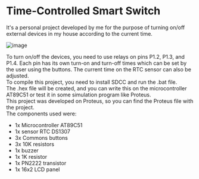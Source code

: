 
# Time-Controlled Smart Switch
It's a personal project developed by me for the purpose of turning on/off external devices in my house according to the current time.  

![image](https://github.com/GuiJoseh/PowerPlugController/assets/94620888/6e15b9f1-876a-4757-9cce-11b1258937c9)

To turn on/off the devices, you need to use relays on pins P1.2, P1.3, and P1.4. Each pin has its own turn-on and turn-off times which can be set by the user using the buttons. The current time on the RTC sensor can also be adjusted.  
To compile this project, you need to install SDCC and run the .bat file.  
The .hex file will be created, and you can write this on the microcontroller AT89C51 or test it in some simulation program like Proteus.  
This project was developed on Proteus, so you can find the Proteus file with the project.  
The components used were:  
- 1x Microcontroller AT89C51  
- 1x sensor RTC DS1307  
- 3x Commons buttons  
- 3x 10K resistors  
- 1x buzzer  
- 1x 1K resistor  
- 1x PN2222 transistor  
- 1x 16x2 LCD panel  
